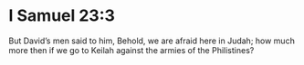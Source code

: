 # I Samuel 23:3

But David’s men said to him, Behold, we are afraid here in Judah; how much more then if we go to Keilah against the armies of the Philistines?

